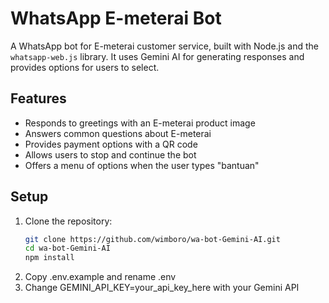 # WhatsApp E-meterai Bot

A WhatsApp bot for E-meterai customer service, built with Node.js and the `whatsapp-web.js` library. It uses Gemini AI for generating responses and provides options for users to select.

## Features

- Responds to greetings with an E-meterai product image
- Answers common questions about E-meterai
- Provides payment options with a QR code
- Allows users to stop and continue the bot
- Offers a menu of options when the user types "bantuan"

## Setup

1. Clone the repository:
   ```bash
   git clone https://github.com/wimboro/wa-bot-Gemini-AI.git
   cd wa-bot-Gemini-AI
   npm install
3. Copy .env.example and rename .env
4. Change GEMINI_API_KEY=your_api_key_here with your Gemini API